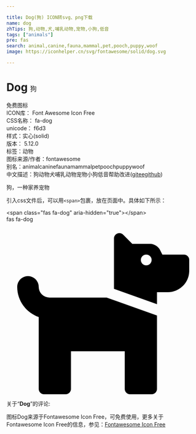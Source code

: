 ```yaml
---

title: Dog(狗) ICON转svg、png下载
name: dog
zhTips: 狗,动物,犬,哺乳动物,宠物,小狗,低音
tags: ["animals"]
pre: fas
search: animal,canine,fauna,mammal,pet,pooch,puppy,woof
image: https://iconhelper.cn/svg/fontawesome/solid/dog.svg

---
```


# Dog  <small style="font-size: 60%;font-weight: 100">狗</small>


<div class="detail-page">
<p>
<span><span class="badge-success badge">免费图标</span> </span>
<br/>
<span>
ICON库：
<span class="badge-secondary badge">Font Awesome Icon Free</span> 
</span>
<br/>
<span>
CSS名称：
<span class="badge-secondary badge">fa-dog</span> 
</span>
<br/>
<span>
unicode：
<span class="badge-secondary badge">f6d3</span> 
<copy-btn content='f6d3' btn-title=""></copy-btn>
<copy-btn :content='String.fromCodePoint(parseInt("f6d3", 16))' btn-title="复制U"></copy-btn>
</span><br/><span>样式：<span class="badge-light badge">实心(solid)</span></span>
<br/>
<span>
版本：
<span class="badge-secondary badge">5.12.0</span> 
</span><br/><span>标签：<span class="badge-light badge"><router-link to="/tags/animals.html">动物</router-link></span></span>
<br/>
<span>图标来源/作者：<span class="badge-light badge">fontawesome</span></span> 
<br/>
<span>别名：<span class="badge-light badge">animal</span><span class="badge-light badge">canine</span><span class="badge-light badge">fauna</span><span class="badge-light badge">mammal</span><span class="badge-light badge">pet</span><span class="badge-light badge">pooch</span><span class="badge-light badge">puppy</span><span class="badge-light badge">woof</span></span><br/><span class="zh-detail">中文描述：<span class="badge-primary badge">狗</span><span class="badge-primary badge">动物</span><span class="badge-primary badge">犬</span><span class="badge-primary badge">哺乳动物</span><span class="badge-primary badge">宠物</span><span class="badge-primary badge">小狗</span><span class="badge-primary badge">低音</span><span class="help-link"><span>帮助改进</span>(<a href="https://gitee.com/liuwave/icon-helper/edit/master/json/fontawesome/solid/dog.json" target="_blank" rel="noopener noreferrer">gitee</a><a href="https://github.com/liuwave/icon-helper/edit/master/json/fontawesome/solid/dog.json" target="_blank" rel="noopener noreferrer">github</a></span>)</span><br/>
</p>
</div><div class="description description alert alert-light">狗，一种家养宠物</div>
<div class="alert alert-dark">
  <i class="fas fa-dog fa-xs"></i>
  <i class="fas fa-dog fa-sm"></i>
  <i class="fas fa-dog fa-lg"></i>
  <i class="fas fa-dog fa-2x"></i>
  <i class="fas fa-dog fa-3x"></i>
  <i class="fas fa-dog fa-5x"></i>
  <i class="fas fa-dog fa-7x"></i>
</div>
<div>
  <p>引入css文件后，可以用<code>&lt;span&gt;</code>包裹，放在页面中。具体如下所示：    
  </p>
  <div class="alert alert-primary" style="font-size: 14px">
    &lt;span class="fas fa-dog" aria-hidden="true"&gt;&lt;/span&gt;
    <copy-btn content='<span class="fas fa-dog" aria-hidden="true"></span>'></copy-btn>
  </div>
  <div class="alert alert-secondary">
    <i class="fas fa-dog"
    style="font-size: 24px"
    aria-hidden="true"></i> fas fa-dog
    <copy-btn content="fas fa-dog" btn-title="复制图标名称"></copy-btn>
  </div>
</div>
<div id="svg" class="svg-wrap">
<svg xmlns="http://www.w3.org/2000/svg" viewBox="0 0 576 512"><path d="M298.06,224,448,277.55V496a16,16,0,0,1-16,16H368a16,16,0,0,1-16-16V384H192V496a16,16,0,0,1-16,16H112a16,16,0,0,1-16-16V282.09C58.84,268.84,32,233.66,32,192a32,32,0,0,1,64,0,32.06,32.06,0,0,0,32,32ZM544,112v32a64,64,0,0,1-64,64H448v35.58L320,197.87V48c0-14.25,17.22-21.39,27.31-11.31L374.59,64h53.63c10.91,0,23.75,7.92,28.62,17.69L464,96h64A16,16,0,0,1,544,112Zm-112,0a16,16,0,1,0-16,16A16,16,0,0,0,432,112Z"/></svg>
</div>
<detail full-name='fa-dog'></detail>
<div class="icon-detail__container">
<p>关于“<b>Dog</b>”的评论:</p>
</div>
<Vssue title="关于“Dog”的评论" />    
<div><p>图标Dog来源于Fontawesome Icon Free，可免费使用，更多关于  Fontawesome Icon Free的信息，参见：<a target="_blank" href="https://iconhelper.cn/fontawesome.html">Fontawesome Icon Free</a>
</p></div>
